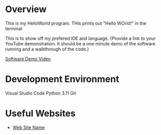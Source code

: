 # Overview




This is my HelloWorld program. THis prints out "Hello WOrld!" in the terminal

This is to show off my prefered IDE and language.
{Provide a link to your YouTube demonstration.  It should be a one minute demo of the software running and a walkthrough of the code.}

[Software Demo Video](http://youtube.link.goes.here)

# Development Environment

Visual Studio Code
Python 3.11
Git


# Useful Websites

* [Web Site Name](https://www.youtube.com/watch?v=hp4pYFASTrc)
